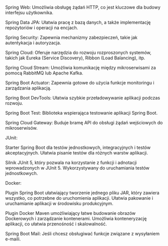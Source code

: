 Spring Web: Umożliwia obsługę żądań HTTP, co jest kluczowe dla budowy interfejsu użytkownika.

Spring Data JPA: Ułatwia pracę z bazą danych, a także implementację repozytoriów i operacji na encjach.

Spring Security: Zapewnia mechanizmy zabezpieczeń, takie jak autentykacja i autoryzacja.

Spring Cloud: Oferuje narzędzia do rozwoju rozproszonych systemów, takich jak Eureka (Service Discovery), Ribbon (Load Balancing), itp.

Spring Cloud Stream: Umożliwia komunikację między mikroserwisami za pomocą RabbitMQ lub Apache Kafka.

Spring Boot Actuator: Zapewnia gotowe do użycia funkcje monitoringu i zarządzania aplikacją.

Spring Boot DevTools: Ułatwia szybkie przeładowywanie aplikacji podczas rozwoju.

Spring Boot Test: Biblioteka wspierająca testowanie aplikacji Spring Boot.

Spring Cloud Gateway: Buduje bramę API do obsługi żądań wejściowych do mikroserwisów.

JUnit:

  Starter Spring Boot dla testów jednostkowych, integracyjnych i testów akceptacyjnych. Ułatwia pisanie testów dla różnych warstw aplikacji.
  
  Silnik JUnit 5, który pozwala na korzystanie z funkcji i adnotacji wprowadzonych w JUnit 5. Wykorzystywany do uruchamiania testów jednostkowych.
  
Docker:

  Plugin Spring Boot ułatwiający tworzenie jednego pliku JAR, który zawiera wszystko, co potrzebne do uruchomienia aplikacji. Ułatwia pakowanie i uruchamianie aplikacji w środowisku produkcyjnym.
  
  Plugin Docker Maven umożliwiający łatwe budowanie obrazów Dockerowych i zarządzanie kontenerami. Umożliwia konteneryzację aplikacji, co ułatwia przenośność i skalowalność.
  
Spring Boot Mail: Jeśli chcesz obsługiwać funkcje związane z wysyłaniem e-maili.

